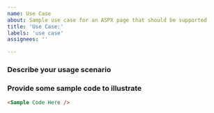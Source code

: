```yaml
---
name: Use Case
about: Sample use case for an ASPX page that should be supported
title: 'Use Case:'
labels: 'use case'
assignees: ''

---
```


### Describe your usage scenario

### Provide some sample code to illustrate

```html
<Sample Code Here />
```
